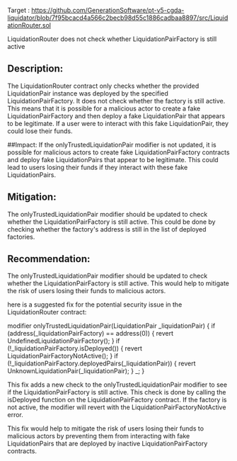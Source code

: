 Target : https://github.com/GenerationSoftware/pt-v5-cgda-liquidator/blob/7f95bcacd4a566c2becb98d55c1886cadbaa8897/src/LiquidationRouter.sol

 LiquidationRouter does not check whether LiquidationPairFactory is still active

## Description:
 The LiquidationRouter contract only checks whether the provided LiquidationPair instance was deployed by the specified LiquidationPairFactory. It does not check whether the factory is still active. This means that it is possible for a malicious actor to create a fake LiquidationPairFactory and then deploy a fake LiquidationPair that appears to be legitimate. If a user were to interact with this fake LiquidationPair, they could lose their funds.





##Impact: 
If the onlyTrustedLiquidationPair modifier is not updated, it is possible for malicious actors to create fake LiquidationPairFactory contracts and deploy fake LiquidationPairs that appear to be legitimate. This could lead to users losing their funds if they interact with these fake LiquidationPairs.

## Mitigation:
 The onlyTrustedLiquidationPair modifier should be updated to check whether the LiquidationPairFactory is still active. This could be done by checking whether the factory's address is still in the list of deployed factories.

## Recommendation: 
The onlyTrustedLiquidationPair modifier should be updated to check whether the LiquidationPairFactory is still active. This would help to mitigate the risk of users losing their funds to malicious actors.

 here is a suggested fix for the potential security issue in the LiquidationRouter contract:

modifier onlyTrustedLiquidationPair(LiquidationPair _liquidationPair) {
  if (address(_liquidationPairFactory) == address(0)) {
    revert UndefinedLiquidationPairFactory();
  }
  if (!_liquidationPairFactory.isDeployed()) {
    revert LiquidationPairFactoryNotActive();
  }
  if (!_liquidationPairFactory.deployedPairs(_liquidationPair)) {
    revert UnknownLiquidationPair(_liquidationPair);
  }
  _;
}

This fix adds a new check to the onlyTrustedLiquidationPair modifier to see if the LiquidationPairFactory is still active. This check is done by calling the isDeployed function on the LiquidationPairFactory contract. If the factory is not active, the modifier will revert with the LiquidationPairFactoryNotActive error.

This fix would help to mitigate the risk of users losing their funds to malicious actors by preventing them from interacting with fake LiquidationPairs that are deployed by inactive LiquidationPairFactory contracts.